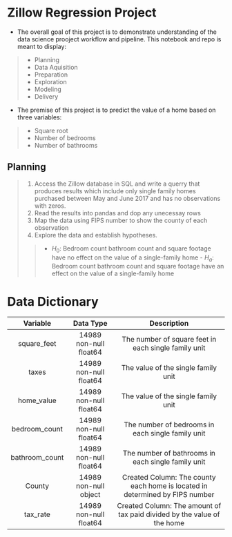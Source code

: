 # Zillow Regression Project
- The overall goal of this project is to demonstrate understanding of the data science prooject workflow and pipeline. This notebook and repo is meant to display:
> * Planning
> * Data Aquisition
> * Preparation
> * Exploration
> * Modeling
> * Delivery

- The premise of this project is to predict the value of a home based on three variables:
> * Square root
> * Number of bedrooms
> * Number of bathrooms

## Planning

> 1. Access the Zillow database in SQL and write a querry that produces results which include only single family homes purchased between May and June 2017 and has no observations with zeros.
> 2. Read the results into pandas and dop any unecessay rows
> 3. Map the data using FIPS number to show the county of each observation
> 4. Explore the data and establish hypotheses.
>> - $H_0$: Bedroom count bathroom count and square footage have no effect on the value of a single-family home
    - $H_a$: Bedroom count bathroom count and square footage have an effect on the value of a single-family home


# Data Dictionary

|    Variable    |        Data Type       |                                  Description                                 |
|:--------------:|:----------------------:|:----------------------------------------------------------------------------:|
| square_feet    | 14989 non-null float64 | The number of square feet in each single family unit                         |
| taxes          | 14989 non-null float64 | The value of the single family unit                                          |
| home_value     | 14989 non-null float64 | The value of the single family unit                                          |
| bedroom_count  | 14989 non-null float64 | The number of bedrooms in each single family unit                            |
| bathroom_count | 14989 non-null float64 | The number of bathrooms in each single family unit                           |
| County         | 14989 non-null object  | Created Column: The county each home is located in determined by FIPS number |
| tax_rate       | 14989 non-null float64 | Created Column: The amount of tax paid divided by the value of the home      |